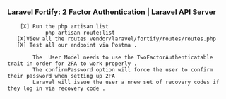 ###   Laravel Fortify: 2 Factor Authentication | Laravel API Server
        [X] Run the php artisan list
                php artisan route:list
       [X]View all the routes vendor/laravel/fortify/routes/routes.php
       [X] Test all our endpoint via Postma .

            The  User Model needs to use the TwoFactorAuthenticatable trait in order for 2FA to work properly .
            The confirmPassword option will force the user to confirm their password when setting up 2FA
            Laravel will issue the user a nnew set of recovery codes if they log in via recovery code .
